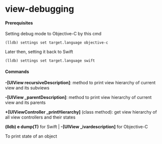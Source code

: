# view-debugging

#### Prerequisites
Setting debug mode to Objective-C by this cmd
```
(lldb) settings set target.language objective-c
```
Later then, setting it back to Swift
```
(lldb) settings set target.language swift
```

#### Commands
**\-\[UIView recursiveDescription]**: method to print view hierarchy of current view and its subviews

**\-\[UIView \_parentDescription]**: method to print view hierarchy of current view and its parents

**+\[UIViewController \_printHierarchy]** (class method):  get view hierarchy of all view controllers and their states

**(lldb) e dump(T)** for Swift | **\-[UIView \_ivardescription]** for Objective-C

To print state of an object
